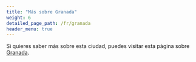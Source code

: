 ```yaml
---
title: "Más sobre Granada"
weight: 6
detailed_page_path: /fr/granada
header_menu: true
---
```


Si quieres saber más sobre esta ciudad, puedes visitar esta página sobre [Granada](granada).
